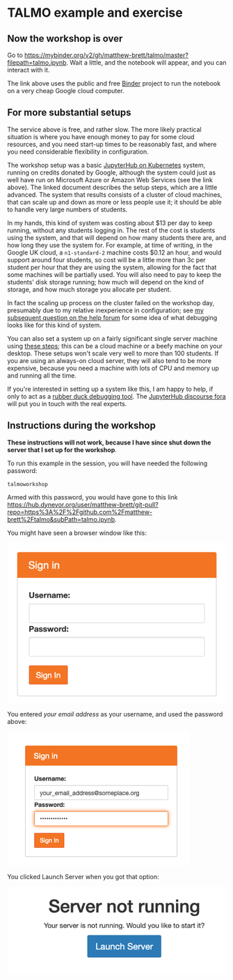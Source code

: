 # TALMO example and exercise

## Now the workshop is over

Go to <https://mybinder.org/v2/gh/matthew-brett/talmo/master?filepath=talmo.ipynb>.  Wait a little, and the notebook will appear, and you can interact with it.

The link above uses the public and free [Binder](https://jupyter.org/binder)
project to run the notebook on a very cheap Google cloud computer.

## For more substantial setups

The service above is free, and rather slow.  The more likely practical
situation is where you have enough money to pay for some cloud resources, and
you need start-up times to be reasonably fast, and where you need considerable
flexibility in configuration.

The workshop setup was a basic [JupyterHub on
Kubernetes](https://zero-to-jupyterhub.readthedocs.io) system, running on
credits donated by Google, although the system could just as well have run on
Microsoft Azure or Amazon Web Services (see the link above).  The linked
document describes the setup steps, which are a little advanced.   The system
that results consists of a cluster of cloud machines, that can scale up and
down as more or less people use it; it should be able to handle very large
numbers of students.

In my hands, this kind of system was costing about \$13 per day to keep
running, without any students logging in.  The rest of the cost is students
using the system, and that will depend on how many students there are, and how
long they use the system for. For example, at time of writing, in the Google UK
cloud, a `n1-standard-2` machine costs \$0.12 an hour, and would support around
four students, so cost will be a little more than 3c per student per hour that
they are using the system, allowing for the fact that some machines will be
partially used.  You will also need to pay to keep the students' disk storage
running; how much will depend on the kind of storage, and how much storage you
allocate per student.

In fact the scaling up process on the cluster failed on the workshop day,
presumably due to my relative inexperience in configuration; see [my subsequent
question on the help
forum](https://discourse.jupyter.org/t/scheduler-insufficient-memory-waiting-errors-any-suggestions/5314)
for some idea of what debugging looks like for this kind of system.

You can also set a system up on a fairly significant single server machine
using [these steps](https://tljh.jupyter.org); this can be a cloud machine or a
beefy machine on your desktop.  These setups won't scale very well to more than
100 students.  If you are using an always-on cloud server, they will also tend
to be more expensive, because you need a machine with lots of CPU and memory up
and running all the time.

If you're interested in setting up a system like this, I am happy to help, if
only to act as a [rubber duck debugging tool](https://rubberduckdebugging.com).
The [JupyterHub discourse fora](https://discourse.jupyter.org) will put you in
touch with the real experts.

## Instructions during the workshop

**These instructions will not work, because I have since shut down the server
that I set up for the workshop**.

To run this example in the session, you will have needed the following
password:

```
talmoworkshop
```

Armed with this password, you would have gone to this link
<https://hub.dynevor.org/user/matthew-brett/git-pull?repo=https%3A%2F%2Fgithub.com%2Fmatthew-brett%2Ftalmo&subPath=talmo.ipynb>.

You might have seen a browser window like this:

![](images/uobhub_blank.png)

You entered *your email address* as your username, and used the password above:

![](images/uobhub_filled.png)

You clicked Launch Server when you got that option:

![](images/uobhub_server.png)
